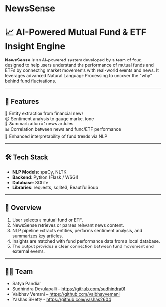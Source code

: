 # NewsSense

# 📈 AI-Powered Mutual Fund & ETF Insight Engine

**NewsSense** is an AI-powered system developed by a team of four, designed to help users understand the performance of mutual funds and ETFs by connecting market movements with real-world events and news. It leverages advanced Natural Language Processing to uncover the "why" behind fund fluctuations.

---

## 🚀 Features

🧠 Entity extraction from financial news  
😃 Sentiment analysis to gauge market tone  
📰 Summarization of news articles  
📊 Correlation between news and fund/ETF performance  
🔎 Enhanced interpretability of fund trends via NLP

---

## 🛠️ Tech Stack

- **NLP Models**: spaCy, NLTK
- **Backend**: Python (Flask / WSGI)
- **Database**: SQLite
- **Libraries**: requests, sqlite3, BeautifulSoup

---

## 📸 Overview

1. User selects a mutual fund or ETF.
2. NewsSense retrieves or parses relevant news content.
3. NLP pipeline extracts entities, performs sentiment analysis, and summarizes key articles.
4. Insights are matched with fund performance data from a local database.
5. The output provides a clear connection between fund movement and external events.

---

## 🧑‍💻 Team

- Satya Pandian  
- Sudhindra Devulapalli – https://github.com/sudhindra01 
- Vaibhav Vemani – https://github.com/vaibhavvemani
- Yashas SHetty - https://github.com/yashas2604
